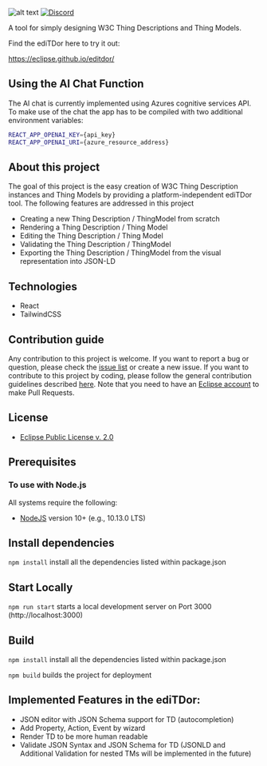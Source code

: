 ![alt text](https://github.com/eclipse/editdor/blob/master/logo/1585_ediTDor_logo.png "ediTDor logo")
[![Discord](https://img.shields.io/badge/Discord-7289DA?logo=discord&logoColor=white&label=ediTDor)](https://discord.gg/57NsMQxAcu)

A tool for simply designing W3C Thing Descriptions and Thing Models.

Find the ediTDor here to try it out: 

https://eclipse.github.io/editdor/

## Using the AI Chat Function
The AI chat is currently implemented using Azures cognitive services API. To make use of the chat
the app has to be compiled with two additional environment variables:
```bash
REACT_APP_OPENAI_KEY={api_key}
REACT_APP_OPENAI_URI={azure_resource_address}
```

## About this project

The goal of this project is the easy creation of W3C Thing Description instances and Thing Models by providing a platform-independent ediTDor tool. The following features are addressed in this project

- Creating a new Thing Description / ThingModel from scratch
- Rendering a Thing Description / Thing Model
- Editing the Thing Description / Thing Model
- Validating the Thing Description / ThingModel
- Exporting the Thing Description / ThingModel from the visual representation into JSON-LD

## Technologies
- React
- TailwindCSS

## Contribution guide
Any contribution to this project is welcome. If you want to report a bug or question, please check the [issue list](https://github.com/eclipse/editdor/issues) or create a new issue. If you want to contribute to this project by coding, please follow the general contribution guidelines described [here](https://github.com/firstcontributions/first-contributions/blob/master/README.md). Note that you need to have an [Eclipse account](https://accounts.eclipse.org/user/register) to make Pull Requests.

## License
* [Eclipse Public License v. 2.0](http://www.eclipse.org/legal/epl-2.0)
  
## Prerequisites
### To use with Node.js
All systems require the following:

* [NodeJS](https://nodejs.org/) version 10+ (e.g., 10.13.0 LTS)


## Install dependencies
`npm install` install all the dependencies listed within package.json

## Start Locally
`npm run start` starts a local development server on Port 3000 (http://localhost:3000)

## Build
`npm install` install all the dependencies listed within package.json

`npm build` builds the project for deployment

## Implemented Features in the ediTDor: 
* JSON editor with JSON Schema support for TD (autocompletion)
* Add Property, Action, Event by wizard
* Render TD to be more human readable
* Validate JSON Syntax and JSON Schema for TD (JSONLD and Additional Validation for nested TMs will be implemented in the future)
